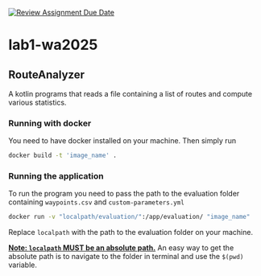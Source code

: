 [![Review Assignment Due Date](https://classroom.github.com/assets/deadline-readme-button-22041afd0340ce965d47ae6ef1cefeee28c7c493a6346c4f15d667ab976d596c.svg)](https://classroom.github.com/a/vlo9idtn)
# lab1-wa2025

## RouteAnalyzer

A kotlin programs that reads a file containing a list of routes and compute 
various statistics.

###
### Running with docker
You need to have docker installed on your machine. Then simply run 
```bash
docker build -t 'image_name' .
```

###
### Running the application
To run the program you need to pass the path to the evaluation folder containing `waypoints.csv` and `custom-parameters.yml`
```bash
docker run -v "localpath/evaluation/":/app/evaluation/ "image_name"
```
Replace `localpath` with the path to the evaluation folder on your machine.

<u>**Note: `localpath` MUST be an absolute path.**</u>
An easy way to get the absolute path is to navigate to the folder in terminal and use the `$(pwd)` variable.
